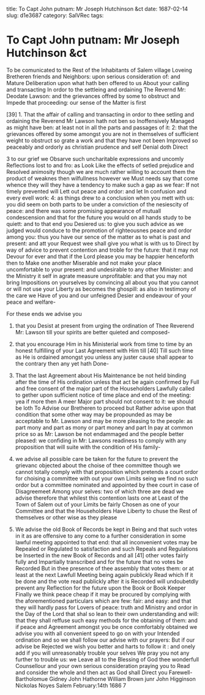 title: To Capt John putnam: Mr Joseph Hutchinson &ct
date: 1687-02-14
slug: d1e3687
category: SalVRec
tags: 


<div markdown class="doc" id="d1e3687">


# To Capt John putnam: Mr Joseph Hutchinson &ct

To be comunicated to the Rest of the Inhabitants of Salem village Loveing Bretheren friends and Neighbors: upon serious consideration of: and Mature Deliberation upon what hath ben offered to us About your calling and transacting In ordor to the settleing and ordaining The Revernd Mr: Deodate Lawson: and the grievances offred by some to obstruct and Impede that proceeding: our sense of the Matter is first

[39] 1. That the affair of calling and transacting in ordor to thee setling and ordaining the Reverend Mr Lawson hath not ben so Inoffensively Managed as might have ben: at least not in all the parts and passages of it: 2: that the grievances offered by some amongst you are not in themselves of sufficient weight to obstruct so grate a work and that they have not been Improved so peaceably and ordorly as christian prudence and self Denial doth Direct

3 to our grief we Obsarve such uncharitable expressions and uncomly Reflections lost to and fro: as Look Like the effects of setled prejudice and Resolved animosity though we are much rather willing to account them the product of weaknes then wilfullness however we Must needs say that come whence they will they have a tendency to make such a gap as we fear: If not timely prevented will Lett out peace and ordor: and let In confusion and every evell work: 4: as things drew to a conclusion when you mett with us: you did seem on both parts to be under a conviction of the nesiescity of peace: and there was some promising appearance of mutuall condescension and that for the future you would on all hands study to be quiett: and to that end you Desiered us: to give you such advice as we judged would conduce to the promotion of righteousnes peace and ordor among you: thus you have our sence of the matter as to what is past and present: and att your Request wee shall give you what is with us to Direct by way of advice to prevent contention and troble for the future: that it may not Devour for ever and that if the Lord please you may be happier henceforth then to Make one another Miserable and not make your place uncomfortable to your present: and undesirable to any other Minister: and the Ministry it self in agrate measure unprofitable: and that you may not bring Impositions on yourselves by convincing all about you that you cannot or will not use your Liberty as becomes the ghospill: as also in testimony of the care we Have of you and our unfeigned Desier and endeavour of your peace and welfare-

For these ends we advise you

1. that you Desist at present from urging the ordination of Thee Reverend Mr: Lawson till your spirits are better quieted and composed-

2. that you encourage Him in his Ministerial work from time to time by an honest fulfilling of your Last Agreement with Him till [40] Till such time as He is ordained amongst you unless any juster cause shall appear to the contrary then any yet hath Done-

3. That the last Agreement about His Maintenance be not held binding after the time of His ordination unless that act be again confirmed by Full and free consent of the major part of the Householders Lawfully called to gether upon sufficient notice of time place and end of the meeting: yea if more then A meer Major part should not consent to it: we should be loth To Advise our Bretheren to proceed but Rather advise upon that condition that some other way may be propounded as may be acceptable to Mr. Lawson and may be more pleasing to the people: as part mony and part as mony or part money and part In pay at common price so as Mr: Lawson be not endammaged and the people better pleased: we confiding in Mr: Lawsons readiness to comply with any proposition that will suite with the condition of His family-

4. we advise all possible care be taken for the future to prevent the grievanc objected about the choise of thee committee though we cannot totally comply with that proposition which pretends a court ordor for choising a committee with out your own Limits seing we find no such ordor but a committee nominated and appointed by thee court in case of Disagreemeet Among your selves: two of which three are dead we advise therefore that whilest this contention lasts one at Least of the Town of Salem out of your Limits be fairly Chosen as one of your Committee and that the Householders Have Liberty to chuse the Rest of themselves or other wise as they please

5. We advise the old Book of Records be kept in Being and that such votes in it as are offensive to any come to a further consideration in some lawful meeting appointed to that end: that all inconvenient votes may be Repealed or Regulated to satisfaction and such Repeals and Regulations be Inserted in the new Book of Records and all [41] other votes fairly fully and Impartially transcribed and for the future that no votes be Recorded But in thee presence of thee assembly that votes them: or at least at the next Lawfull Meeting being again publickly Read which If it be done and the vote read publickly after it is Recorded will undoubetdly prevent any Reflection for the future upon the Book or Book Keeper Finally we think peace cheap if it may be procured by complying with the aforementioned particulars which are few: fair: and easy: and that they will hardly pass for Lovers of peace: truth and Ministry and ordor in the Day of the Lord that shal so lean to their own understanding and will: that they shall reffuse such easy methods for the obtaining of them: and if peace and Agreement amongst you be once comfortably obtained we advise you with all convenient speed to go on with your Intended ordination and so we shall follow our advise with our prayers: But if our advise be Rejected we wish you better and harts to follow it : and onely add if you will unreasonably trouble your selves We pray you not any further to trouble us: we Leave all to the Blessing of God thee wonderfull Counsellour and your own serious consideration praying you to Read and consider the whole and then act as God shall Direct you Farewell- Bartholomue Gidney John Hathorne William Brown junr John Higginson Nickolas Noyes Salem February:14th 1686 7
</div>